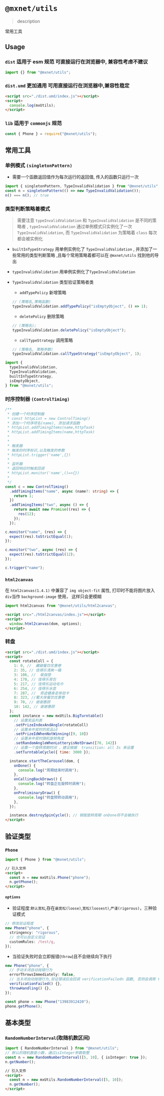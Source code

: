 <!--
 * @Author: 邱狮杰
 * @Date: 2022-05-10 22:47:31
 * @LastEditTime: 2022-08-28 15:28:05
 * @Description:
 * @FilePath: /repo/packages/utils/README.md
-->

# `@mxnet/utils`

> description

常用工具

## Usage

### `dist` 适用于 esm 规范 可直接运行在浏览器中, 兼容性考虑不建议

```ts
import {} from "@mxnet/utils";
```

### `dist.umd` 更加通用 可用直接运行在浏览器中,兼容性稳定

```html
<script src="./dist.umd/index.js"></script>
<script>
  console.log(mxUtils);
</script>
```

### `lib` 适用于 `commonjs` 规范

```ts
const { Phone } = require("@mxnet/utils");
```

## 常用工具

### 单例模式 `(singletonPattern)`

- 需要一个函数返回值作为每次运行的返回值, 传入的函数只运行一次

```ts
import { singletonPattern, TypeInvalidValidation } from "@mxnet/utils";
const n = singletonPattern(() => new TypeInvalidValidation());
n() === n(); // true
```

### 类型判断策略着模式

> 需要注意 `typeInvalidValidation` 和 `TypeInvalidValidation` 是不同的策略者 , `typeInvalidValidation` 通过单例模式只实例化了一次 `TypeInvalidValidation`, 而 `TypeInvalidValidation` 为策略着 `class` 每次都会被实例化

- `builtInTypeStrategy` 用单例实例化了 `TypeInvalidValidation` , 并添加了一些常用的类型判断策略 ,且每个常用策略着都可以在 `@mxnet/utils` 找到他的导出

- `typeInvalidValidation` 用单例实例化了`TypeInvalidValidation`

- `TypeInvalidValidation` 类型验证策略者类

  - `addTypePolicy` 新增策略

  ```ts
  // (策略名,策略函数)
  typeInvalidValidation.addTypePolicy("isEmptyObject", () => 1);
  ```

  - `deletePolicy` 删除策略

  ```ts
  // (策略名);
  typeInvalidValidation.deletePolicy("isEmptyObject");
  ```

  - `callTypeStrategy` 调用策略

  ```ts
  // (策略名, 策略参数)
  typeInvalidValidation.callTypeStrategy("isEmptyObject", 1);
  ```

```ts
import {
  typeInvalidValidation,
  TypeInvalidValidation,
  builtInTypeStrategy,
  isEmptyObject,
} from "@mxnet/utils";
```

### 时序控制器 `(ControlTiming)`

```ts
/**
 * 创建一个时序控制器
 * const httpList = new ControlTiming()
 * 添加一个时序项名(name), 添加请求函数
 * httpList.addTimingItems(name,httpTask)
 * httpList.addTimingItems(name,httpTask)
 *
 *
 * 触发器
 * 触发的时序标识,以及触发的参数
 * httpList.trigger('name',{})
 *
 * 监听器
 * 返回响应时触发回调
 * httpList.monitor('name',()=>{})
 *
 */
const c = new ControlTiming()
  .addTimingItems("name", async (name?: string) => {
    return 1;
  })
  .addTimingItems("two", async () => {
    return await new Promise((res) => {
      res(12);
    });
  });

c.monitor("name", (res) => {
  expect(res).toStrictEqual(1);
});

c.monitor("two", async (res) => {
  expect(res).toStrictEqual(12);
});

c.trigger("name");
```

### `html2canvas`

在 `html2canvas(1.4.1)` 中兼容了 `img object-fit` 属性, 打印时不能将图片放入`div`当作 `background-image` 使用， 这样只会更模糊

```ts
import html2canvas from "@mxnet/utils/html2canvas";
```

```html
<script src="./html2canvas/index.js"></script>
<script>
  window.html2canvas(dom, options);
</script>
```

### 转盘

```html
<script src="./dist.umd/index.js"></script>
<script>
  const rotateColl = {
    1: 0, //  藏碳餐饮优惠卷
    2: 35, // 佳得乐清爽一箱
    3: 106, //  瑜伽垫
    4: 178, // 佳得乐背包
    5: 217, // 佳得乐运动毛巾
    6: 254, // 佳得乐水壶
    7: 287, //  奇迹健身走体验卡
    8: 323, //蜀大侠餐饮优惠卷
    9: 70, // 谢谢惠顾
    10: 142, // 谢谢惠顾
  };
  const instance = new mxUtils.BigTurntable()
    // 设置奖品列表
    .setPrizeIndexAndAngle(rotateColl)
    // 设置未中奖时的奖品id
    .setPrizeIdWhenNotWinning([9, 10])
    // 设置未中奖时随机旋转角度
    .setRandomAngleWhenLotteryisNotDrawn([70, 142])
    // 设置一个旋转周期时间 ，建议根据  transition: all 3s 来设置
    .setTurntableCycle({ time: 3000 });

  instance.startTheCarousel(dom, {
    onDone() {
      console.log("周期结束时调用");
    },
    onCallingBackDraws() {
      console.log("转盘正在旋转时调用");
    },
    onPreliminaryDraw() {
      console.log("转盘预转动调用");
    },
  });

  instance.destroySpinCycle(); // 销毁旋转周期 onDone将不会被执行
</script>
```

## 验证类型

### `Phone`

```ts
import { Phone } from "@mxnet/utils";
```

```html
// 引入文件
<script>
  const n = new mxUtils.Phone("phone");
  n.getPhone();
</script>
```

#### `options`

- 验证程度:`默认宽松`,存在`最宽松(loose)`,`宽松(loosest)`,`严谨(rigorous)`，三种验证模式

```ts
// 修改验证程度
new Phone("phone", {
  stringency: "rigorous",
  // 也可以自定义验证
  customRules: /test/g,
});
```

- 当验证失败时会立即报错(`throw`)且不会继续向下执行

```ts
new Phone("phone", {
  // 手动关闭自动抛错行为
  errorThrowsImmediately: false,
  // 当关闭自动抛错行为,验证错误后会回调 verificationFailedn 函数, 否则会调用 throwHandling
  verificationFailed() {},
  throwHandling() {},
});
```

```ts
const phone = new Phone("13983912420");
phone.getPhone();
```

## 基本类型

### `RandomNumberInterval`(取随机数区间)

```ts
import { RandomNumberInterval } from "@mxnet/utils";
// 默认的随机数是小数，通过isInteger参数取整
const n = new RandomNumberInterval([5, 10], { isInteger: true });
n.getNumber();
```

```html
// 引入文件
<script>
  const n = new mxUtils.RandomNumberInterval([5, 10]);
  n.getNumber();
</script>
```
